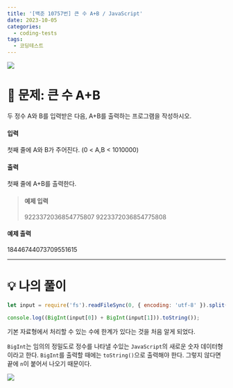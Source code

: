 ```yaml
---
title: '[백준 10757번] 큰 수 A+B / JavaScript'
date: 2023-10-05
categories:
  - coding-tests
tags:
  - 코딩테스트
---
```


![](https://velog.velcdn.com/images/gusdh2/post/7e3117af-14b0-45b0-ba4e-037601c9a055/image.png)

# 📝 문제: 큰 수 A+B

두 정수 A와 B를 입력받은 다음, A+B를 출력하는 프로그램을 작성하시오.

#### 입력

첫째 줄에 A와 B가 주어진다. (0 < A,B < 1010000)

#### 출력

첫째 줄에 A+B를 출력한다.

> #### 예제 입력
>
> 9223372036854775807 9223372036854775808

#### 예제 출력

18446744073709551615

---

# 💡 나의 풀이

```js
let input = require('fs').readFileSync(0, { encoding: 'utf-8' }).split('\n')[0].split(' ');

console.log((BigInt(input[0]) + BigInt(input[1])).toString());
```

기본 자료형에서 처리할 수 있는 수에 한계가 있다는 것을 처음 알게 되었다.

`BigInt`는 임의의 정밀도로 정수를 나타낼 수있는 `JavaScript`의 새로운 숫자 데이터형이라고 한다. `BigInt`를 출력할 때에는 `toString()`으로 출력해야 한다. 그렇지 않다면 끝에 `n`이 붙어서 나오기 때문이다.

![](https://velog.velcdn.com/images/gusdh2/post/9f8ab0bf-80e4-41b4-bbb4-5af3af0aaa4e/image.png)
